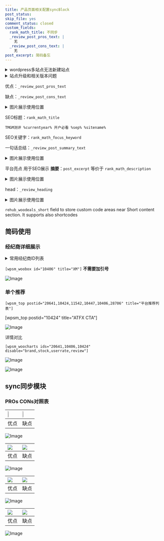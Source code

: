 ```yaml
---
title: 产品页面相关配置syncBlock
post_status: 
skip_file: yes
comment_status: closed
custom_fields:
  rank_math_title: 不同步
  _review_post_pros_text: |
    无
  _review_post_cons_text: |
    无
post_excerpt: 简码备忘
---
```

<details><summary>wordpress多站点无法新建站点</summary>

<li>和报错需要清理cookies一样的原因</li>
<li>wp-config.php里面<code>define( 'SUBDOMAIN_INSTALL', false );//子域名安装</code></li>
<li>新建子站点是用<code>define( 'SUBDOMAIN_INSTALL', true);//子域名安装</code> 完成以后，改成<code>false</code></li>
</details>

<details><summary>站点升级和相关版本问题</summary>

<p>wordpress：5.9.9
woocommerce：7.5.1
出现问题的地方：主题选项里面>><strong>Product layout >>compact style</strong></p>
<p>如何出现没有用过的字段 导致无法保存。先导出配置 然后进行修改，后面再次恢复即可。</p>
<p>出现部分字段无法显示时，需要返回默认布局后，对产品进行保存就好了。</p>
<p></p>
</details>

优点：`_review_post_pros_text`

缺点：`_review_post_cons_text`

<details><summary>图片展示使用位置</summary>

<img src="https://prod-files-secure.s3.us-west-2.amazonaws.com/39ed1227-6d7d-4570-be36-9ccd4a2c4241/f51d3d83-55d4-4bdf-9604-f37ec77ab556/Untitled.png?X-Amz-Algorithm=AWS4-HMAC-SHA256&X-Amz-Content-Sha256=UNSIGNED-PAYLOAD&X-Amz-Credential=ASIAZI2LB4664TCI2TH6%2F20250228%2Fus-west-2%2Fs3%2Faws4_request&X-Amz-Date=20250228T105524Z&X-Amz-Expires=3600&X-Amz-Security-Token=IQoJb3JpZ2luX2VjEFIaCXVzLXdlc3QtMiJHMEUCIGGpQATcQc0xsUGRpSAPffKpOKtfXOaHqDURSdeDFsbBAiEAu3gC8Z3cooaSwKP9hOWQFFajuMe23Wc6k%2Bmxl0tMR9sqiAQIi%2F%2F%2F%2F%2F%2F%2F%2F%2F%2F%2FARAAGgw2Mzc0MjMxODM4MDUiDPMlwQ0CmLsqbtXE1CrcA1HUq20wCIlfI7pJXpgm%2B6AHtXQD3N99IxkEqZ6yZr2qQi83p9pDu2PIdssfnr9l%2FCSHNx0xayT9BnAKsXugFdxuKXeWNXBE0y7iA0S90GJNMN%2BWE1zjxJFXxiFkmJwnuCtc2EmFXjzPZYwgxYumQ7AYj9M8NsZAEnlBCpZTNLtwshLGhTbTRm1VHvvNh4UMmy%2FK%2F%2BuP5aO2qDnU8pRb9SgqAw7q6ik5SzZuS6VJ35OxueReqmA0mPtB3CKgNDMp1bMqKAL7gKQzxJKwBSAEYND6e2vQDmV65u3JsTbrFO3VrdKerWASYTmObZ91v6t%2FnrnjYZ1lm13jkaq%2BucR%2FG0xdWdalp6IYAMblWjzrahDpBhIsdzdDlQvLxCLEqlagb6S4KJjtULiyHsGOBWwhJ86HM8QVWXvsTiy3AgymEDks3a9MWkm57dTvNxEPkutCQ86MfguOrV76f69BdtsZBt%2F2NFzSAnQryQ98pZ35%2FRYKLbzHBLkppkpsQN76H9KDQeB82hRexOWUun4JmEdeCrOMfVl11BYwuD2YvA7wPCsiDudsEdwlVeBcyRaN5LmzSO9ri6nJ93vNSs3ylGG1%2BOAZcmhprEbgD%2FYnxlnYAVEeI1Gku3y27yobiMLkMPmRhr4GOqUBouAtg5S0OUi3ghrxnxhNVJQQJkY8G6UDYqNKIutblEvdFTEBZooRzA1oCUaHROxhvl%2BsLoVO%2FCN2KwnuSXlXQ9nQOdC8Vg6%2B3m4niw%2B%2F1XV73yEFj006YzRwNidQ7H8iIOUYFx%2Bj%2BTjKshWi%2B0BfL0%2Fq8YLyXv%2BMqV9S40qJ1bfnQB09gRVo0pRAgUwiWfA5KOqKaGk79aTAS5mx8Nbc%2BR2TPo1r&X-Amz-Signature=991dd8a97b3959fe7c9c310b41ce0f25c5370c36ff2d8dab8f88b5f7cd86d700&X-Amz-SignedHeaders=host&x-id=GetObject" alt="Image">
</details>

SEO标题：`rank_math_title`

`TMGM测评 %currentyear% 开户必看 %sep% %sitename%`

SEO关键字：`rank_math_focus_keyword`

一句话总结：`_review_post_summary_text`

<details><summary>图片展示使用位置</summary>

<img src="https://prod-files-secure.s3.us-west-2.amazonaws.com/39ed1227-6d7d-4570-be36-9ccd4a2c4241/4b96a922-296c-4f4e-8630-d1c870cbce01/Untitled.png?X-Amz-Algorithm=AWS4-HMAC-SHA256&X-Amz-Content-Sha256=UNSIGNED-PAYLOAD&X-Amz-Credential=ASIAZI2LB466ZYWQPTMJ%2F20250228%2Fus-west-2%2Fs3%2Faws4_request&X-Amz-Date=20250228T105524Z&X-Amz-Expires=3600&X-Amz-Security-Token=IQoJb3JpZ2luX2VjEFIaCXVzLXdlc3QtMiJHMEUCIE7unix5LjngZ7J7jDXaONcxHCK9rAfbX%2FB%2BEOv5WJdyAiEAtaTUccDpIjk014FaTr2HSYfOaDjmjQfD7jjoDzgCXxgqiAQIi%2F%2F%2F%2F%2F%2F%2F%2F%2F%2F%2FARAAGgw2Mzc0MjMxODM4MDUiDBq8YXi9lsQ6A3accyrcA%2FIz6tLLx6pXkzN1VtTBVPPRpsOfZeRCjpTzE%2FGR8%2FE6QTXhkJ8Opvfst4MPdpLDEJGkqJEcFi7%2FQrXYi7Eu9s%2B90LGDgIhXnw2f26rxgIGWzFytkhhfEXTu0mRhb7JyuksHL3lMC%2BLQKael3D6jEwqq2uexNVAPJ23zhn%2Fv%2BZ1nS3TAOYViab9aUA2PYRQ1Lo%2Bze2n%2BWod5iucdU%2BdZaDZhU2Vgh4cB%2FLhxrk15ET5nRRQiaxU%2FqI2tyC%2FgPeobINKsJxn5Bhz7DYfipe%2F4Yw9I%2F72NJtObXNJGdKuyLudN5ZoWmH8%2FR40ivRL5wuKX6J9grPfsfT6pNTPcErsAbcQaZ6gsATb3g2%2BXVoLpGdhcvIF8LKgvvrrkJJHf2zXFNzL5npKH4ZpsLtNjwoilT4aZ8yYQhwiuT7CBCXKmmE2DG4pHEdNCHetWUkFZj0AXDdbfI6dWl0NH2N9b4SNS%2FdMA9rkvSBJW8UxeUfbhtKu1GrqdY%2BwBgU5ujfmIsFeUASZalCOgtrY0OhQH7vJpaZNCIe1h%2FPKVNdmYHafIL8CGcHHWLpVLNF2mCJFc2V7fkAZX1P8vIlr9ijoNSH6T6FTJ%2B7nKhtaiYphCqFrAvZWttiKLSAZ%2BzSmfj%2BSEMPaRhr4GOqUB525fJmQCVncqBxNxKb7QXR0PVaZ9NP1tSrNqpPKRvPrlEjWxS2Re%2BTgeg32HC2KuOUVZRaT7nDZpP%2B9sF9m19QuTpbxisNI479u5FDxsELQg1IjaykfszmvrhM1Nd7r%2FXhdZeE%2BBrCLLeeXVrWICP8ZjofXa4M%2F4fgST8R3pTTxWkmSIM%2BbC0UnAUecBlWppDVbao2Ud5%2F4W%2BRHtfOo0Jh12g05p&X-Amz-Signature=095b8f0c3395965b7c5f895cfc05b10b88851a87b819197e618028429cad439e&X-Amz-SignedHeaders=host&x-id=GetObject" alt="Image">
</details>

平台亮点 用于SEO展示 **摘要**：`post_excerpt`  等价于 `rank_math_description`

<details><summary>图片展示使用位置</summary>

<img src="https://prod-files-secure.s3.us-west-2.amazonaws.com/39ed1227-6d7d-4570-be36-9ccd4a2c4241/1ee11f63-b60a-4dfe-a7a7-d58ff23b5d88/Untitled.png?X-Amz-Algorithm=AWS4-HMAC-SHA256&X-Amz-Content-Sha256=UNSIGNED-PAYLOAD&X-Amz-Credential=ASIAZI2LB466TPPYHBA7%2F20250228%2Fus-west-2%2Fs3%2Faws4_request&X-Amz-Date=20250228T105525Z&X-Amz-Expires=3600&X-Amz-Security-Token=IQoJb3JpZ2luX2VjEFIaCXVzLXdlc3QtMiJGMEQCIBGsf0vQB8Jr4r4bUhpcMs0CChT9DgK9ciSyhbs1PYXcAiAjZCxNk99sHnkjGvDRrLPbyvfGnizlRVwJ31sx0myPfiqIBAiL%2F%2F%2F%2F%2F%2F%2F%2F%2F%2F8BEAAaDDYzNzQyMzE4MzgwNSIMA7iPMwVzPWEiBR7sKtwDYZWXBLkN1v45v1VInL85LkkLWx4VVNm6YVNiEQDJYz1yUR4U2AO70PP4d54zJhaogcPdBhYhXBXFDshNCR8j8lbvHoy2cbcLBVZejyvKFwMDQRFV1i2KvUaQFb4YKxzm0F3xJ6lLWAOVw09QBmVipngV2mqreSOu%2BJgSViZ6CmY9A3HQM3N2%2FfoSKuEDs2dnkn%2BhxEQjrNI08EWlrYs1nYikQ4BmIU83XyNsIUo%2F3Fcpti5Nz47tkkxm6lqcoo8lZ3uja%2BTDC3ZHaeGfXirk%2FIGN48w16I%2BxBB2Azp4lX9Bqxr%2BYg99GObdnaEdQgcRDedBculfX%2B7nuNgDYfu0yy5pdtX0X4WW1BO8rTb9KI5pWYpxA1M6DzpgEys%2B4OuAVnd56V8dmJDGxhaAAhUYHph7vumH4YymA4%2B1WgU3aPIe5Qlw8fLEiNlDbTzOK0OCcQGvJJM7MY%2BMdEDcJlSjeXNlgbDNgBuzbGuCO2vbCsJoXXQvmy%2FVhW1DEZbrrjfWSiNixPny%2FgMKD8FTyB2R%2B%2B3ZMNCYhzkSvZ7lTVvA6FLkqg0OAAA6R5PEv6XGF1%2BzhhZmHCyps3%2F9I9SV7HnW30B4aPsVcTsfyqdT7APv24aj%2BllQAIDrXG9e3kb4w1pGGvgY6pgEmI8kDmtPjgtv4Onlm9sc9%2BXEPWi3Mt%2FzMbbe0f4WCzEYqsz6zEMdEKVqPOAk7qvMry8XgetIb3dc%2BjnvvtFiI75gibaLyf%2B9ZUhPWx%2B4oGPnSvujOzwnuQDfoZjVMe33MjE48TftWk%2BX1mxbWQ3ZEXe1MpwihDBwxzWlXUBwk%2Fxue9yJYByAZ%2B00szcsSnNp8R0ERws6WBbAelcNpA6Vp9czCXkFf&X-Amz-Signature=641bf49f9ab7aac6345ffa9116792efd6797077e214109cf177db07a9e9c2141&X-Amz-SignedHeaders=host&x-id=GetObject" alt="Image">
<img src="https://prod-files-secure.s3.us-west-2.amazonaws.com/39ed1227-6d7d-4570-be36-9ccd4a2c4241/ad4118b5-78d8-4fbe-801e-3b29b5d99c01/Untitled.png?X-Amz-Algorithm=AWS4-HMAC-SHA256&X-Amz-Content-Sha256=UNSIGNED-PAYLOAD&X-Amz-Credential=ASIAZI2LB466TPPYHBA7%2F20250228%2Fus-west-2%2Fs3%2Faws4_request&X-Amz-Date=20250228T105525Z&X-Amz-Expires=3600&X-Amz-Security-Token=IQoJb3JpZ2luX2VjEFIaCXVzLXdlc3QtMiJGMEQCIBGsf0vQB8Jr4r4bUhpcMs0CChT9DgK9ciSyhbs1PYXcAiAjZCxNk99sHnkjGvDRrLPbyvfGnizlRVwJ31sx0myPfiqIBAiL%2F%2F%2F%2F%2F%2F%2F%2F%2F%2F8BEAAaDDYzNzQyMzE4MzgwNSIMA7iPMwVzPWEiBR7sKtwDYZWXBLkN1v45v1VInL85LkkLWx4VVNm6YVNiEQDJYz1yUR4U2AO70PP4d54zJhaogcPdBhYhXBXFDshNCR8j8lbvHoy2cbcLBVZejyvKFwMDQRFV1i2KvUaQFb4YKxzm0F3xJ6lLWAOVw09QBmVipngV2mqreSOu%2BJgSViZ6CmY9A3HQM3N2%2FfoSKuEDs2dnkn%2BhxEQjrNI08EWlrYs1nYikQ4BmIU83XyNsIUo%2F3Fcpti5Nz47tkkxm6lqcoo8lZ3uja%2BTDC3ZHaeGfXirk%2FIGN48w16I%2BxBB2Azp4lX9Bqxr%2BYg99GObdnaEdQgcRDedBculfX%2B7nuNgDYfu0yy5pdtX0X4WW1BO8rTb9KI5pWYpxA1M6DzpgEys%2B4OuAVnd56V8dmJDGxhaAAhUYHph7vumH4YymA4%2B1WgU3aPIe5Qlw8fLEiNlDbTzOK0OCcQGvJJM7MY%2BMdEDcJlSjeXNlgbDNgBuzbGuCO2vbCsJoXXQvmy%2FVhW1DEZbrrjfWSiNixPny%2FgMKD8FTyB2R%2B%2B3ZMNCYhzkSvZ7lTVvA6FLkqg0OAAA6R5PEv6XGF1%2BzhhZmHCyps3%2F9I9SV7HnW30B4aPsVcTsfyqdT7APv24aj%2BllQAIDrXG9e3kb4w1pGGvgY6pgEmI8kDmtPjgtv4Onlm9sc9%2BXEPWi3Mt%2FzMbbe0f4WCzEYqsz6zEMdEKVqPOAk7qvMry8XgetIb3dc%2BjnvvtFiI75gibaLyf%2B9ZUhPWx%2B4oGPnSvujOzwnuQDfoZjVMe33MjE48TftWk%2BX1mxbWQ3ZEXe1MpwihDBwxzWlXUBwk%2Fxue9yJYByAZ%2B00szcsSnNp8R0ERws6WBbAelcNpA6Vp9czCXkFf&X-Amz-Signature=fe721e8b6a173087bb1bc36581d457138656205dc23cc070f74c1ac29178f279&X-Amz-SignedHeaders=host&x-id=GetObject" alt="Image">
<img src="https://prod-files-secure.s3.us-west-2.amazonaws.com/39ed1227-6d7d-4570-be36-9ccd4a2c4241/a38cf7c9-a79c-4b64-9e94-13589fe0758b/Untitled.png?X-Amz-Algorithm=AWS4-HMAC-SHA256&X-Amz-Content-Sha256=UNSIGNED-PAYLOAD&X-Amz-Credential=ASIAZI2LB466TPPYHBA7%2F20250228%2Fus-west-2%2Fs3%2Faws4_request&X-Amz-Date=20250228T105525Z&X-Amz-Expires=3600&X-Amz-Security-Token=IQoJb3JpZ2luX2VjEFIaCXVzLXdlc3QtMiJGMEQCIBGsf0vQB8Jr4r4bUhpcMs0CChT9DgK9ciSyhbs1PYXcAiAjZCxNk99sHnkjGvDRrLPbyvfGnizlRVwJ31sx0myPfiqIBAiL%2F%2F%2F%2F%2F%2F%2F%2F%2F%2F8BEAAaDDYzNzQyMzE4MzgwNSIMA7iPMwVzPWEiBR7sKtwDYZWXBLkN1v45v1VInL85LkkLWx4VVNm6YVNiEQDJYz1yUR4U2AO70PP4d54zJhaogcPdBhYhXBXFDshNCR8j8lbvHoy2cbcLBVZejyvKFwMDQRFV1i2KvUaQFb4YKxzm0F3xJ6lLWAOVw09QBmVipngV2mqreSOu%2BJgSViZ6CmY9A3HQM3N2%2FfoSKuEDs2dnkn%2BhxEQjrNI08EWlrYs1nYikQ4BmIU83XyNsIUo%2F3Fcpti5Nz47tkkxm6lqcoo8lZ3uja%2BTDC3ZHaeGfXirk%2FIGN48w16I%2BxBB2Azp4lX9Bqxr%2BYg99GObdnaEdQgcRDedBculfX%2B7nuNgDYfu0yy5pdtX0X4WW1BO8rTb9KI5pWYpxA1M6DzpgEys%2B4OuAVnd56V8dmJDGxhaAAhUYHph7vumH4YymA4%2B1WgU3aPIe5Qlw8fLEiNlDbTzOK0OCcQGvJJM7MY%2BMdEDcJlSjeXNlgbDNgBuzbGuCO2vbCsJoXXQvmy%2FVhW1DEZbrrjfWSiNixPny%2FgMKD8FTyB2R%2B%2B3ZMNCYhzkSvZ7lTVvA6FLkqg0OAAA6R5PEv6XGF1%2BzhhZmHCyps3%2F9I9SV7HnW30B4aPsVcTsfyqdT7APv24aj%2BllQAIDrXG9e3kb4w1pGGvgY6pgEmI8kDmtPjgtv4Onlm9sc9%2BXEPWi3Mt%2FzMbbe0f4WCzEYqsz6zEMdEKVqPOAk7qvMry8XgetIb3dc%2BjnvvtFiI75gibaLyf%2B9ZUhPWx%2B4oGPnSvujOzwnuQDfoZjVMe33MjE48TftWk%2BX1mxbWQ3ZEXe1MpwihDBwxzWlXUBwk%2Fxue9yJYByAZ%2B00szcsSnNp8R0ERws6WBbAelcNpA6Vp9czCXkFf&X-Amz-Signature=37cd49f9eafdc375c26398fb40cecb4accd917bf53121cdd728a981b7b352aa9&X-Amz-SignedHeaders=host&x-id=GetObject" alt="Image">
<img src="https://prod-files-secure.s3.us-west-2.amazonaws.com/39ed1227-6d7d-4570-be36-9ccd4a2c4241/7da6fc1e-d2ac-42ae-8c75-cb5749aa18f6/Untitled.png?X-Amz-Algorithm=AWS4-HMAC-SHA256&X-Amz-Content-Sha256=UNSIGNED-PAYLOAD&X-Amz-Credential=ASIAZI2LB466TPPYHBA7%2F20250228%2Fus-west-2%2Fs3%2Faws4_request&X-Amz-Date=20250228T105525Z&X-Amz-Expires=3600&X-Amz-Security-Token=IQoJb3JpZ2luX2VjEFIaCXVzLXdlc3QtMiJGMEQCIBGsf0vQB8Jr4r4bUhpcMs0CChT9DgK9ciSyhbs1PYXcAiAjZCxNk99sHnkjGvDRrLPbyvfGnizlRVwJ31sx0myPfiqIBAiL%2F%2F%2F%2F%2F%2F%2F%2F%2F%2F8BEAAaDDYzNzQyMzE4MzgwNSIMA7iPMwVzPWEiBR7sKtwDYZWXBLkN1v45v1VInL85LkkLWx4VVNm6YVNiEQDJYz1yUR4U2AO70PP4d54zJhaogcPdBhYhXBXFDshNCR8j8lbvHoy2cbcLBVZejyvKFwMDQRFV1i2KvUaQFb4YKxzm0F3xJ6lLWAOVw09QBmVipngV2mqreSOu%2BJgSViZ6CmY9A3HQM3N2%2FfoSKuEDs2dnkn%2BhxEQjrNI08EWlrYs1nYikQ4BmIU83XyNsIUo%2F3Fcpti5Nz47tkkxm6lqcoo8lZ3uja%2BTDC3ZHaeGfXirk%2FIGN48w16I%2BxBB2Azp4lX9Bqxr%2BYg99GObdnaEdQgcRDedBculfX%2B7nuNgDYfu0yy5pdtX0X4WW1BO8rTb9KI5pWYpxA1M6DzpgEys%2B4OuAVnd56V8dmJDGxhaAAhUYHph7vumH4YymA4%2B1WgU3aPIe5Qlw8fLEiNlDbTzOK0OCcQGvJJM7MY%2BMdEDcJlSjeXNlgbDNgBuzbGuCO2vbCsJoXXQvmy%2FVhW1DEZbrrjfWSiNixPny%2FgMKD8FTyB2R%2B%2B3ZMNCYhzkSvZ7lTVvA6FLkqg0OAAA6R5PEv6XGF1%2BzhhZmHCyps3%2F9I9SV7HnW30B4aPsVcTsfyqdT7APv24aj%2BllQAIDrXG9e3kb4w1pGGvgY6pgEmI8kDmtPjgtv4Onlm9sc9%2BXEPWi3Mt%2FzMbbe0f4WCzEYqsz6zEMdEKVqPOAk7qvMry8XgetIb3dc%2BjnvvtFiI75gibaLyf%2B9ZUhPWx%2B4oGPnSvujOzwnuQDfoZjVMe33MjE48TftWk%2BX1mxbWQ3ZEXe1MpwihDBwxzWlXUBwk%2Fxue9yJYByAZ%2B00szcsSnNp8R0ERws6WBbAelcNpA6Vp9czCXkFf&X-Amz-Signature=927bd24df3fa5f52b44e27ca1315e5522cb9203b2286f344c3b7ef026d08d340&X-Amz-SignedHeaders=host&x-id=GetObject" alt="Image">
<img src="https://prod-files-secure.s3.us-west-2.amazonaws.com/39ed1227-6d7d-4570-be36-9ccd4a2c4241/7e97f40a-eaee-47f5-b2f9-475f96808fa7/Untitled.png?X-Amz-Algorithm=AWS4-HMAC-SHA256&X-Amz-Content-Sha256=UNSIGNED-PAYLOAD&X-Amz-Credential=ASIAZI2LB466TPPYHBA7%2F20250228%2Fus-west-2%2Fs3%2Faws4_request&X-Amz-Date=20250228T105525Z&X-Amz-Expires=3600&X-Amz-Security-Token=IQoJb3JpZ2luX2VjEFIaCXVzLXdlc3QtMiJGMEQCIBGsf0vQB8Jr4r4bUhpcMs0CChT9DgK9ciSyhbs1PYXcAiAjZCxNk99sHnkjGvDRrLPbyvfGnizlRVwJ31sx0myPfiqIBAiL%2F%2F%2F%2F%2F%2F%2F%2F%2F%2F8BEAAaDDYzNzQyMzE4MzgwNSIMA7iPMwVzPWEiBR7sKtwDYZWXBLkN1v45v1VInL85LkkLWx4VVNm6YVNiEQDJYz1yUR4U2AO70PP4d54zJhaogcPdBhYhXBXFDshNCR8j8lbvHoy2cbcLBVZejyvKFwMDQRFV1i2KvUaQFb4YKxzm0F3xJ6lLWAOVw09QBmVipngV2mqreSOu%2BJgSViZ6CmY9A3HQM3N2%2FfoSKuEDs2dnkn%2BhxEQjrNI08EWlrYs1nYikQ4BmIU83XyNsIUo%2F3Fcpti5Nz47tkkxm6lqcoo8lZ3uja%2BTDC3ZHaeGfXirk%2FIGN48w16I%2BxBB2Azp4lX9Bqxr%2BYg99GObdnaEdQgcRDedBculfX%2B7nuNgDYfu0yy5pdtX0X4WW1BO8rTb9KI5pWYpxA1M6DzpgEys%2B4OuAVnd56V8dmJDGxhaAAhUYHph7vumH4YymA4%2B1WgU3aPIe5Qlw8fLEiNlDbTzOK0OCcQGvJJM7MY%2BMdEDcJlSjeXNlgbDNgBuzbGuCO2vbCsJoXXQvmy%2FVhW1DEZbrrjfWSiNixPny%2FgMKD8FTyB2R%2B%2B3ZMNCYhzkSvZ7lTVvA6FLkqg0OAAA6R5PEv6XGF1%2BzhhZmHCyps3%2F9I9SV7HnW30B4aPsVcTsfyqdT7APv24aj%2BllQAIDrXG9e3kb4w1pGGvgY6pgEmI8kDmtPjgtv4Onlm9sc9%2BXEPWi3Mt%2FzMbbe0f4WCzEYqsz6zEMdEKVqPOAk7qvMry8XgetIb3dc%2BjnvvtFiI75gibaLyf%2B9ZUhPWx%2B4oGPnSvujOzwnuQDfoZjVMe33MjE48TftWk%2BX1mxbWQ3ZEXe1MpwihDBwxzWlXUBwk%2Fxue9yJYByAZ%2B00szcsSnNp8R0ERws6WBbAelcNpA6Vp9czCXkFf&X-Amz-Signature=0b6a6d4e0332c9b67fea1f6a6bbf17e8a48ab551d803e2a6aa8e2edb2f14914b&X-Amz-SignedHeaders=host&x-id=GetObject" alt="Image">
</details>

head：`_review_heading`

<details><summary>图片展示使用位置</summary>

<img src="https://prod-files-secure.s3.us-west-2.amazonaws.com/39ed1227-6d7d-4570-be36-9ccd4a2c4241/3a4650ad-9887-415c-889a-edd51fa54f27/Untitled.png?X-Amz-Algorithm=AWS4-HMAC-SHA256&X-Amz-Content-Sha256=UNSIGNED-PAYLOAD&X-Amz-Credential=ASIAZI2LB466WRQJXCDU%2F20250228%2Fus-west-2%2Fs3%2Faws4_request&X-Amz-Date=20250228T105525Z&X-Amz-Expires=3600&X-Amz-Security-Token=IQoJb3JpZ2luX2VjEFIaCXVzLXdlc3QtMiJIMEYCIQDzlawjvhM7r4HiA0AZnawqg6RSE6FdNXSTxs75CN0MOQIhALfdGDhJ2N%2FUPeUTlzq6IO1Th9YddeyCKTPFgWSjMtXIKogECIv%2F%2F%2F%2F%2F%2F%2F%2F%2F%2FwEQABoMNjM3NDIzMTgzODA1Igwd6pZcrsEwacYUTpMq3ANswMC1lfGxKTolsIilu6Q4V0HIt8TrpFTJI4lqHXLilb5ovl6XtUTK0IJl52Wf4aGNiY9j99aisBMCEyrrL%2Bq2bce5X%2BxIjjxzza7MXVqSOeKBBsrMe55ABLLvtU2T%2F99lykboessBro2lwWiOZayi%2BaHXwFoc%2FpDVTht5nvmns7IQ7%2F6dhy0VFQPmD8RKW%2Fgb4bYJk%2F5arZahgDE5nXTD8aFz1OHxY3%2FTsQ17hmXOPabGYvlHVxDJG3Lg9eQ4OLebxkC6N6jfI004PT0WHWiFogLybD1bZMd0r%2Fpzz5U0PQm0w1daxrmBCEHmTraaFNoIIGuzuqQw7ZgIAzhS2aZt%2Byc%2Bwe%2FsVBlGpB4QuNrqcL5IWHCVFKNiexJ1QiuMdC5k43C0uGfNkBTiif2sgwObNYtOta0gsa0mNaVscy1EPN96troow8Ur2X3MdXKQwV6tOppZkgF53pCyFqwpNUZ9RNcvfX07AsPludatHmx3EwtvuQARSvDrEmbaFtzRlgCtoWRIv5gWk5eKF9vOjxLrKTTaeTv6Xhhjdg3c6S3OLxA%2B8MJLQRJo2gQanZBjWXCCjGqpsscVWnhGLk82bTfnjyJaOtL4Ksz1%2F8bYcZZ2MD2f3PGfzcVdr8ahcjD9kYa%2BBjqkAV%2Fr4oznKOpNbKeZglkAGGv0ckqAAUIkGfLZdMNpHU%2FkPxfS8EqP1IeuPOklcthNucM9iOxCnYz6bJcIOcwVxCtQHytBm2LYYoTQeijCQ1HgAQmKDUcK%2F9JcpFBE6Vlxvkuf6wISk2VGbLGCk9FoKH9%2FwgeBYUPLfbdGqYIROvfFbporqDczGfhLBceZRhUGQCXj2yp917MBzpVhsumxbAdYW3I%2F&X-Amz-Signature=bf48bdc3d3726f9679e11744ed5d5d12ba638250003e49846d3d9b7d38623631&X-Amz-SignedHeaders=host&x-id=GetObject" alt="Image">
</details>

`rehub_woodeals_short`	field to store custom code areas near Short content section. It supports also shortcodes



## 简码使用

### 经纪商详细展示

<details><summary>常用经纪商ID列表</summary>

<pre><code class="php">嘉盛 ===> 20641  [wpsm_woobox id="20641" title="嘉盛"]
易信easymarkets ===> 11542  [wpsm_woobox id="11542" title="易信easymarkets"]
ATFX外汇 ===> 10424  [wpsm_woobox id="10424" title="ATFX"]
XM ===> 10406  [wpsm_woobox id="10406" title="XM"]
TMGM ===> 29622  [wpsm_woobox id="29622" title="TMGM"]
HYCM ===> 10447  [wpsm_woobox id="10447" title="HYCM"]
fpmarkets澳福外汇 ===> 20639  [wpsm_woobox id="20639" title="fpmarkets澳福外汇"]</code></pre>
</details>

`[wpsm_woobox id="10406" title="XM"]` **不需要加引号**

![Image](https://prod-files-secure.s3.us-west-2.amazonaws.com/39ed1227-6d7d-4570-be36-9ccd4a2c4241/4f898f9d-0fa7-4e43-acd3-ac6bc7be575a/Untitled.png?X-Amz-Algorithm=AWS4-HMAC-SHA256&X-Amz-Content-Sha256=UNSIGNED-PAYLOAD&X-Amz-Credential=ASIAZI2LB4666N3XNVUK%2F20250228%2Fus-west-2%2Fs3%2Faws4_request&X-Amz-Date=20250228T105522Z&X-Amz-Expires=3600&X-Amz-Security-Token=IQoJb3JpZ2luX2VjEFIaCXVzLXdlc3QtMiJHMEUCIQCcc47rSfdcfoowC1WdlplMDD%2FWQNo9hG5GGL94dqql7gIgOajcbTkFWSbMFXKEJVPjGftWZrshFZJUAmrBvOiLSl4qiAQIi%2F%2F%2F%2F%2F%2F%2F%2F%2F%2F%2FARAAGgw2Mzc0MjMxODM4MDUiDNuHKvNuta6QshV9%2BircAzhjP4JH6v%2B%2BGowTG3DpycyZeQd6UjHQzyWHyu%2FgJpQ9K0WqkTecaUP4mPj9aYic0ORHEvYJNbREiNKCCQ3vigdtD7Y40Lb0840BJrSyCJZfXWdKG%2FRfhSV4FGp59YalarE7paRtz9NoEyPcBs48AjfuJcOBmBGGtQZ1MI3ntWGellKrvViP59wTp5IuT7pmdIl3Xrhnq9qAerj%2FpiHpcai4XwBXDkCCj8VeZCKYAO7JG6btZ5D5V5S3X1l%2FHbQ7U%2B54yXK137PhdJ%2BUDq54yTdGj9N5OGcoZ4SVMlnOrFkn%2B3CfYj9oa3AukNJ2fb5Mc8RUHqSyzVaaNDArIb%2BcBJH7gIRcBeFkkMCx%2B7GiZdFjGJJ18RhYWuxaGwRnH9JPOr6AXV%2BmTmYXa6Ls2FRJctWGtrrysdPhXEGyaOtaAaESoOb8peEHAexnPo1vSve7CQwIU%2FUlRF3rdW1OYwNnf0IdpkuooA3yLqIKAJq%2FXS8kSJ3J9PmGV2wuLD%2FFNH41%2BDCB9JdD%2F8Z0t3ME9pcXq5puEw0W1S3eLtwtyiCkTTcro7L1D%2F4V5pJZ%2FqE4HwidfHroUlvNkSapBRR0qtpEGUGkTj4IhnsHJQDbQgpD%2F%2FxWDXQCOLziQmIjMFlkMIeShr4GOqUB4SNbDaO1zqKO9BCLtErVFzw2d3NeY6fVVsFci79K5wQihQ0%2BoKoWNYvGt4xDJLJBB98orIHH0UPNMW%2F3A1x%2BMl1XgUKbK2xcKErI9xU9yTlVmZz2H0Diu1sDfDrP%2FWSuJYB%2FeQMuAwz6RlE%2BNLVurVOUMTSKcOeSKtn01d8zWvdfufr%2Bqr5463Ty0LvBmqnwgnkQV8rXs4jW8FTMmABS1O%2BtOAKM&X-Amz-Signature=dc35d1f5859ec2f449e3999c0600eb83ba4989016f5e5ad062d96649c2b9f31b&X-Amz-SignedHeaders=host&x-id=GetObject)

### 单个推荐
`[wpsm_top postid="20641,10424,11542,10447,10406,28706" title="平台推荐列表"]`

[wpsm_top postid="10424" title="ATFX CTA"]

![Image](https://prod-files-secure.s3.us-west-2.amazonaws.com/39ed1227-6d7d-4570-be36-9ccd4a2c4241/5ac620dc-51a8-48b6-b55d-91f47299193c/Untitled.png?X-Amz-Algorithm=AWS4-HMAC-SHA256&X-Amz-Content-Sha256=UNSIGNED-PAYLOAD&X-Amz-Credential=ASIAZI2LB4666N3XNVUK%2F20250228%2Fus-west-2%2Fs3%2Faws4_request&X-Amz-Date=20250228T105522Z&X-Amz-Expires=3600&X-Amz-Security-Token=IQoJb3JpZ2luX2VjEFIaCXVzLXdlc3QtMiJHMEUCIQCcc47rSfdcfoowC1WdlplMDD%2FWQNo9hG5GGL94dqql7gIgOajcbTkFWSbMFXKEJVPjGftWZrshFZJUAmrBvOiLSl4qiAQIi%2F%2F%2F%2F%2F%2F%2F%2F%2F%2F%2FARAAGgw2Mzc0MjMxODM4MDUiDNuHKvNuta6QshV9%2BircAzhjP4JH6v%2B%2BGowTG3DpycyZeQd6UjHQzyWHyu%2FgJpQ9K0WqkTecaUP4mPj9aYic0ORHEvYJNbREiNKCCQ3vigdtD7Y40Lb0840BJrSyCJZfXWdKG%2FRfhSV4FGp59YalarE7paRtz9NoEyPcBs48AjfuJcOBmBGGtQZ1MI3ntWGellKrvViP59wTp5IuT7pmdIl3Xrhnq9qAerj%2FpiHpcai4XwBXDkCCj8VeZCKYAO7JG6btZ5D5V5S3X1l%2FHbQ7U%2B54yXK137PhdJ%2BUDq54yTdGj9N5OGcoZ4SVMlnOrFkn%2B3CfYj9oa3AukNJ2fb5Mc8RUHqSyzVaaNDArIb%2BcBJH7gIRcBeFkkMCx%2B7GiZdFjGJJ18RhYWuxaGwRnH9JPOr6AXV%2BmTmYXa6Ls2FRJctWGtrrysdPhXEGyaOtaAaESoOb8peEHAexnPo1vSve7CQwIU%2FUlRF3rdW1OYwNnf0IdpkuooA3yLqIKAJq%2FXS8kSJ3J9PmGV2wuLD%2FFNH41%2BDCB9JdD%2F8Z0t3ME9pcXq5puEw0W1S3eLtwtyiCkTTcro7L1D%2F4V5pJZ%2FqE4HwidfHroUlvNkSapBRR0qtpEGUGkTj4IhnsHJQDbQgpD%2F%2FxWDXQCOLziQmIjMFlkMIeShr4GOqUB4SNbDaO1zqKO9BCLtErVFzw2d3NeY6fVVsFci79K5wQihQ0%2BoKoWNYvGt4xDJLJBB98orIHH0UPNMW%2F3A1x%2BMl1XgUKbK2xcKErI9xU9yTlVmZz2H0Diu1sDfDrP%2FWSuJYB%2FeQMuAwz6RlE%2BNLVurVOUMTSKcOeSKtn01d8zWvdfufr%2Bqr5463Ty0LvBmqnwgnkQV8rXs4jW8FTMmABS1O%2BtOAKM&X-Amz-Signature=509d19a105dc6ea46d6eb62da817315cc09e36aa3c68329f4bd11682ee36b275&X-Amz-SignedHeaders=host&x-id=GetObject)

详情对比

`[wpsm_woocharts ids="20641,10406,10424" disable="brand,stock,userrate,review"]`

![Image](https://prod-files-secure.s3.us-west-2.amazonaws.com/39ed1227-6d7d-4570-be36-9ccd4a2c4241/bf3ba45f-b9f3-4295-8aef-b4a495fd25f4/Untitled.png?X-Amz-Algorithm=AWS4-HMAC-SHA256&X-Amz-Content-Sha256=UNSIGNED-PAYLOAD&X-Amz-Credential=ASIAZI2LB4666N3XNVUK%2F20250228%2Fus-west-2%2Fs3%2Faws4_request&X-Amz-Date=20250228T105522Z&X-Amz-Expires=3600&X-Amz-Security-Token=IQoJb3JpZ2luX2VjEFIaCXVzLXdlc3QtMiJHMEUCIQCcc47rSfdcfoowC1WdlplMDD%2FWQNo9hG5GGL94dqql7gIgOajcbTkFWSbMFXKEJVPjGftWZrshFZJUAmrBvOiLSl4qiAQIi%2F%2F%2F%2F%2F%2F%2F%2F%2F%2F%2FARAAGgw2Mzc0MjMxODM4MDUiDNuHKvNuta6QshV9%2BircAzhjP4JH6v%2B%2BGowTG3DpycyZeQd6UjHQzyWHyu%2FgJpQ9K0WqkTecaUP4mPj9aYic0ORHEvYJNbREiNKCCQ3vigdtD7Y40Lb0840BJrSyCJZfXWdKG%2FRfhSV4FGp59YalarE7paRtz9NoEyPcBs48AjfuJcOBmBGGtQZ1MI3ntWGellKrvViP59wTp5IuT7pmdIl3Xrhnq9qAerj%2FpiHpcai4XwBXDkCCj8VeZCKYAO7JG6btZ5D5V5S3X1l%2FHbQ7U%2B54yXK137PhdJ%2BUDq54yTdGj9N5OGcoZ4SVMlnOrFkn%2B3CfYj9oa3AukNJ2fb5Mc8RUHqSyzVaaNDArIb%2BcBJH7gIRcBeFkkMCx%2B7GiZdFjGJJ18RhYWuxaGwRnH9JPOr6AXV%2BmTmYXa6Ls2FRJctWGtrrysdPhXEGyaOtaAaESoOb8peEHAexnPo1vSve7CQwIU%2FUlRF3rdW1OYwNnf0IdpkuooA3yLqIKAJq%2FXS8kSJ3J9PmGV2wuLD%2FFNH41%2BDCB9JdD%2F8Z0t3ME9pcXq5puEw0W1S3eLtwtyiCkTTcro7L1D%2F4V5pJZ%2FqE4HwidfHroUlvNkSapBRR0qtpEGUGkTj4IhnsHJQDbQgpD%2F%2FxWDXQCOLziQmIjMFlkMIeShr4GOqUB4SNbDaO1zqKO9BCLtErVFzw2d3NeY6fVVsFci79K5wQihQ0%2BoKoWNYvGt4xDJLJBB98orIHH0UPNMW%2F3A1x%2BMl1XgUKbK2xcKErI9xU9yTlVmZz2H0Diu1sDfDrP%2FWSuJYB%2FeQMuAwz6RlE%2BNLVurVOUMTSKcOeSKtn01d8zWvdfufr%2Bqr5463Ty0LvBmqnwgnkQV8rXs4jW8FTMmABS1O%2BtOAKM&X-Amz-Signature=68c84fb6c3e86820dc15a7fb9e7f64980ae9eda59c4230f2ae69f278c6803171&X-Amz-SignedHeaders=host&x-id=GetObject)

![Image](https://prod-files-secure.s3.us-west-2.amazonaws.com/39ed1227-6d7d-4570-be36-9ccd4a2c4241/30bc56ef-f383-4b48-9768-2ebc9e436ec0/Untitled.png?X-Amz-Algorithm=AWS4-HMAC-SHA256&X-Amz-Content-Sha256=UNSIGNED-PAYLOAD&X-Amz-Credential=ASIAZI2LB4666N3XNVUK%2F20250228%2Fus-west-2%2Fs3%2Faws4_request&X-Amz-Date=20250228T105522Z&X-Amz-Expires=3600&X-Amz-Security-Token=IQoJb3JpZ2luX2VjEFIaCXVzLXdlc3QtMiJHMEUCIQCcc47rSfdcfoowC1WdlplMDD%2FWQNo9hG5GGL94dqql7gIgOajcbTkFWSbMFXKEJVPjGftWZrshFZJUAmrBvOiLSl4qiAQIi%2F%2F%2F%2F%2F%2F%2F%2F%2F%2F%2FARAAGgw2Mzc0MjMxODM4MDUiDNuHKvNuta6QshV9%2BircAzhjP4JH6v%2B%2BGowTG3DpycyZeQd6UjHQzyWHyu%2FgJpQ9K0WqkTecaUP4mPj9aYic0ORHEvYJNbREiNKCCQ3vigdtD7Y40Lb0840BJrSyCJZfXWdKG%2FRfhSV4FGp59YalarE7paRtz9NoEyPcBs48AjfuJcOBmBGGtQZ1MI3ntWGellKrvViP59wTp5IuT7pmdIl3Xrhnq9qAerj%2FpiHpcai4XwBXDkCCj8VeZCKYAO7JG6btZ5D5V5S3X1l%2FHbQ7U%2B54yXK137PhdJ%2BUDq54yTdGj9N5OGcoZ4SVMlnOrFkn%2B3CfYj9oa3AukNJ2fb5Mc8RUHqSyzVaaNDArIb%2BcBJH7gIRcBeFkkMCx%2B7GiZdFjGJJ18RhYWuxaGwRnH9JPOr6AXV%2BmTmYXa6Ls2FRJctWGtrrysdPhXEGyaOtaAaESoOb8peEHAexnPo1vSve7CQwIU%2FUlRF3rdW1OYwNnf0IdpkuooA3yLqIKAJq%2FXS8kSJ3J9PmGV2wuLD%2FFNH41%2BDCB9JdD%2F8Z0t3ME9pcXq5puEw0W1S3eLtwtyiCkTTcro7L1D%2F4V5pJZ%2FqE4HwidfHroUlvNkSapBRR0qtpEGUGkTj4IhnsHJQDbQgpD%2F%2FxWDXQCOLziQmIjMFlkMIeShr4GOqUB4SNbDaO1zqKO9BCLtErVFzw2d3NeY6fVVsFci79K5wQihQ0%2BoKoWNYvGt4xDJLJBB98orIHH0UPNMW%2F3A1x%2BMl1XgUKbK2xcKErI9xU9yTlVmZz2H0Diu1sDfDrP%2FWSuJYB%2FeQMuAwz6RlE%2BNLVurVOUMTSKcOeSKtn01d8zWvdfufr%2Bqr5463Ty0LvBmqnwgnkQV8rXs4jW8FTMmABS1O%2BtOAKM&X-Amz-Signature=a285f2688d182b60401f7b4bd31596cbc7db9959b1aafb3a31bc92b5f697cf6a&X-Amz-SignedHeaders=host&x-id=GetObject)

## sync同步模块

### PROs CONs对照表

| <img src="https://cdn.ifttt.fun/gh/jarlin8/OSS@main/icons/customize/pros.svg" height="auto" width="37.3%"> | <img src="https://cdn.ifttt.fun/gh/jarlin8/OSS@main/icons/customize/cons.svg" height="auto" width="28.8%"> |
| :--- | :--- |
| 优点 | 缺点 |

![Image](https://prod-files-secure.s3.us-west-2.amazonaws.com/39ed1227-6d7d-4570-be36-9ccd4a2c4241/8742b755-dfb5-4004-9a5f-d6e561664bd8/Untitled.png?X-Amz-Algorithm=AWS4-HMAC-SHA256&X-Amz-Content-Sha256=UNSIGNED-PAYLOAD&X-Amz-Credential=ASIAZI2LB4666N3XNVUK%2F20250228%2Fus-west-2%2Fs3%2Faws4_request&X-Amz-Date=20250228T105522Z&X-Amz-Expires=3600&X-Amz-Security-Token=IQoJb3JpZ2luX2VjEFIaCXVzLXdlc3QtMiJHMEUCIQCcc47rSfdcfoowC1WdlplMDD%2FWQNo9hG5GGL94dqql7gIgOajcbTkFWSbMFXKEJVPjGftWZrshFZJUAmrBvOiLSl4qiAQIi%2F%2F%2F%2F%2F%2F%2F%2F%2F%2F%2FARAAGgw2Mzc0MjMxODM4MDUiDNuHKvNuta6QshV9%2BircAzhjP4JH6v%2B%2BGowTG3DpycyZeQd6UjHQzyWHyu%2FgJpQ9K0WqkTecaUP4mPj9aYic0ORHEvYJNbREiNKCCQ3vigdtD7Y40Lb0840BJrSyCJZfXWdKG%2FRfhSV4FGp59YalarE7paRtz9NoEyPcBs48AjfuJcOBmBGGtQZ1MI3ntWGellKrvViP59wTp5IuT7pmdIl3Xrhnq9qAerj%2FpiHpcai4XwBXDkCCj8VeZCKYAO7JG6btZ5D5V5S3X1l%2FHbQ7U%2B54yXK137PhdJ%2BUDq54yTdGj9N5OGcoZ4SVMlnOrFkn%2B3CfYj9oa3AukNJ2fb5Mc8RUHqSyzVaaNDArIb%2BcBJH7gIRcBeFkkMCx%2B7GiZdFjGJJ18RhYWuxaGwRnH9JPOr6AXV%2BmTmYXa6Ls2FRJctWGtrrysdPhXEGyaOtaAaESoOb8peEHAexnPo1vSve7CQwIU%2FUlRF3rdW1OYwNnf0IdpkuooA3yLqIKAJq%2FXS8kSJ3J9PmGV2wuLD%2FFNH41%2BDCB9JdD%2F8Z0t3ME9pcXq5puEw0W1S3eLtwtyiCkTTcro7L1D%2F4V5pJZ%2FqE4HwidfHroUlvNkSapBRR0qtpEGUGkTj4IhnsHJQDbQgpD%2F%2FxWDXQCOLziQmIjMFlkMIeShr4GOqUB4SNbDaO1zqKO9BCLtErVFzw2d3NeY6fVVsFci79K5wQihQ0%2BoKoWNYvGt4xDJLJBB98orIHH0UPNMW%2F3A1x%2BMl1XgUKbK2xcKErI9xU9yTlVmZz2H0Diu1sDfDrP%2FWSuJYB%2FeQMuAwz6RlE%2BNLVurVOUMTSKcOeSKtn01d8zWvdfufr%2Bqr5463Ty0LvBmqnwgnkQV8rXs4jW8FTMmABS1O%2BtOAKM&X-Amz-Signature=a3adad6df2ba88f7092533f180388ef020e1c55f6a57341a496bc65563bcb96f&X-Amz-SignedHeaders=host&x-id=GetObject)

| <img src="https://cdn.ifttt.fun/gh/jarlin8/OSS@main/icons/customize/pros1.svg" height="auto"> | <img src="https://cdn.ifttt.fun/gh/jarlin8/OSS@main/icons/customize/cons1.svg" height="auto"> |
| :--- | :--- |
| 优点 | 缺点 |

![Image](https://prod-files-secure.s3.us-west-2.amazonaws.com/39ed1227-6d7d-4570-be36-9ccd4a2c4241/806358f8-c9c4-4e17-bb35-c6c76a5397a5/Untitled.png?X-Amz-Algorithm=AWS4-HMAC-SHA256&X-Amz-Content-Sha256=UNSIGNED-PAYLOAD&X-Amz-Credential=ASIAZI2LB4666N3XNVUK%2F20250228%2Fus-west-2%2Fs3%2Faws4_request&X-Amz-Date=20250228T105522Z&X-Amz-Expires=3600&X-Amz-Security-Token=IQoJb3JpZ2luX2VjEFIaCXVzLXdlc3QtMiJHMEUCIQCcc47rSfdcfoowC1WdlplMDD%2FWQNo9hG5GGL94dqql7gIgOajcbTkFWSbMFXKEJVPjGftWZrshFZJUAmrBvOiLSl4qiAQIi%2F%2F%2F%2F%2F%2F%2F%2F%2F%2F%2FARAAGgw2Mzc0MjMxODM4MDUiDNuHKvNuta6QshV9%2BircAzhjP4JH6v%2B%2BGowTG3DpycyZeQd6UjHQzyWHyu%2FgJpQ9K0WqkTecaUP4mPj9aYic0ORHEvYJNbREiNKCCQ3vigdtD7Y40Lb0840BJrSyCJZfXWdKG%2FRfhSV4FGp59YalarE7paRtz9NoEyPcBs48AjfuJcOBmBGGtQZ1MI3ntWGellKrvViP59wTp5IuT7pmdIl3Xrhnq9qAerj%2FpiHpcai4XwBXDkCCj8VeZCKYAO7JG6btZ5D5V5S3X1l%2FHbQ7U%2B54yXK137PhdJ%2BUDq54yTdGj9N5OGcoZ4SVMlnOrFkn%2B3CfYj9oa3AukNJ2fb5Mc8RUHqSyzVaaNDArIb%2BcBJH7gIRcBeFkkMCx%2B7GiZdFjGJJ18RhYWuxaGwRnH9JPOr6AXV%2BmTmYXa6Ls2FRJctWGtrrysdPhXEGyaOtaAaESoOb8peEHAexnPo1vSve7CQwIU%2FUlRF3rdW1OYwNnf0IdpkuooA3yLqIKAJq%2FXS8kSJ3J9PmGV2wuLD%2FFNH41%2BDCB9JdD%2F8Z0t3ME9pcXq5puEw0W1S3eLtwtyiCkTTcro7L1D%2F4V5pJZ%2FqE4HwidfHroUlvNkSapBRR0qtpEGUGkTj4IhnsHJQDbQgpD%2F%2FxWDXQCOLziQmIjMFlkMIeShr4GOqUB4SNbDaO1zqKO9BCLtErVFzw2d3NeY6fVVsFci79K5wQihQ0%2BoKoWNYvGt4xDJLJBB98orIHH0UPNMW%2F3A1x%2BMl1XgUKbK2xcKErI9xU9yTlVmZz2H0Diu1sDfDrP%2FWSuJYB%2FeQMuAwz6RlE%2BNLVurVOUMTSKcOeSKtn01d8zWvdfufr%2Bqr5463Ty0LvBmqnwgnkQV8rXs4jW8FTMmABS1O%2BtOAKM&X-Amz-Signature=08d1fc9741265af3f025b5cedda75d2fd09af2e686e860a5f87b07b5f332ab36&X-Amz-SignedHeaders=host&x-id=GetObject)

| <img src="https://cdn.ifttt.fun/gh/jarlin8/OSS@main/icons/customize/pros2.svg" height="auto"> | <img src="https://cdn.ifttt.fun/gh/jarlin8/OSS@main/icons/customize/cons2.svg" height="auto"> |
| :--- | :--- |
| 优点 | 缺点 |

![Image](https://prod-files-secure.s3.us-west-2.amazonaws.com/39ed1227-6d7d-4570-be36-9ccd4a2c4241/a9245ec9-70dd-4005-b534-0d54315fc5f3/Untitled.png?X-Amz-Algorithm=AWS4-HMAC-SHA256&X-Amz-Content-Sha256=UNSIGNED-PAYLOAD&X-Amz-Credential=ASIAZI2LB4666N3XNVUK%2F20250228%2Fus-west-2%2Fs3%2Faws4_request&X-Amz-Date=20250228T105522Z&X-Amz-Expires=3600&X-Amz-Security-Token=IQoJb3JpZ2luX2VjEFIaCXVzLXdlc3QtMiJHMEUCIQCcc47rSfdcfoowC1WdlplMDD%2FWQNo9hG5GGL94dqql7gIgOajcbTkFWSbMFXKEJVPjGftWZrshFZJUAmrBvOiLSl4qiAQIi%2F%2F%2F%2F%2F%2F%2F%2F%2F%2F%2FARAAGgw2Mzc0MjMxODM4MDUiDNuHKvNuta6QshV9%2BircAzhjP4JH6v%2B%2BGowTG3DpycyZeQd6UjHQzyWHyu%2FgJpQ9K0WqkTecaUP4mPj9aYic0ORHEvYJNbREiNKCCQ3vigdtD7Y40Lb0840BJrSyCJZfXWdKG%2FRfhSV4FGp59YalarE7paRtz9NoEyPcBs48AjfuJcOBmBGGtQZ1MI3ntWGellKrvViP59wTp5IuT7pmdIl3Xrhnq9qAerj%2FpiHpcai4XwBXDkCCj8VeZCKYAO7JG6btZ5D5V5S3X1l%2FHbQ7U%2B54yXK137PhdJ%2BUDq54yTdGj9N5OGcoZ4SVMlnOrFkn%2B3CfYj9oa3AukNJ2fb5Mc8RUHqSyzVaaNDArIb%2BcBJH7gIRcBeFkkMCx%2B7GiZdFjGJJ18RhYWuxaGwRnH9JPOr6AXV%2BmTmYXa6Ls2FRJctWGtrrysdPhXEGyaOtaAaESoOb8peEHAexnPo1vSve7CQwIU%2FUlRF3rdW1OYwNnf0IdpkuooA3yLqIKAJq%2FXS8kSJ3J9PmGV2wuLD%2FFNH41%2BDCB9JdD%2F8Z0t3ME9pcXq5puEw0W1S3eLtwtyiCkTTcro7L1D%2F4V5pJZ%2FqE4HwidfHroUlvNkSapBRR0qtpEGUGkTj4IhnsHJQDbQgpD%2F%2FxWDXQCOLziQmIjMFlkMIeShr4GOqUB4SNbDaO1zqKO9BCLtErVFzw2d3NeY6fVVsFci79K5wQihQ0%2BoKoWNYvGt4xDJLJBB98orIHH0UPNMW%2F3A1x%2BMl1XgUKbK2xcKErI9xU9yTlVmZz2H0Diu1sDfDrP%2FWSuJYB%2FeQMuAwz6RlE%2BNLVurVOUMTSKcOeSKtn01d8zWvdfufr%2Bqr5463Ty0LvBmqnwgnkQV8rXs4jW8FTMmABS1O%2BtOAKM&X-Amz-Signature=a96a96d0747597f243d112a453906ed7cac83e18b2706e7c92d01c8d60b968ec&X-Amz-SignedHeaders=host&x-id=GetObject)

| <img src="https://cdn.ifttt.fun/gh/jarlin8/OSS@main/icons/customize/pros3.svg" height="auto"> | <img src="https://cdn.ifttt.fun/gh/jarlin8/OSS@main/icons/customize/cons3.svg" height="auto"> |
| :--- | :--- |
| 优点 | 缺点 |

![Image](https://prod-files-secure.s3.us-west-2.amazonaws.com/39ed1227-6d7d-4570-be36-9ccd4a2c4241/e1e580a2-2e5c-4780-9ff4-19c318fc2284/Untitled.png?X-Amz-Algorithm=AWS4-HMAC-SHA256&X-Amz-Content-Sha256=UNSIGNED-PAYLOAD&X-Amz-Credential=ASIAZI2LB4666N3XNVUK%2F20250228%2Fus-west-2%2Fs3%2Faws4_request&X-Amz-Date=20250228T105522Z&X-Amz-Expires=3600&X-Amz-Security-Token=IQoJb3JpZ2luX2VjEFIaCXVzLXdlc3QtMiJHMEUCIQCcc47rSfdcfoowC1WdlplMDD%2FWQNo9hG5GGL94dqql7gIgOajcbTkFWSbMFXKEJVPjGftWZrshFZJUAmrBvOiLSl4qiAQIi%2F%2F%2F%2F%2F%2F%2F%2F%2F%2F%2FARAAGgw2Mzc0MjMxODM4MDUiDNuHKvNuta6QshV9%2BircAzhjP4JH6v%2B%2BGowTG3DpycyZeQd6UjHQzyWHyu%2FgJpQ9K0WqkTecaUP4mPj9aYic0ORHEvYJNbREiNKCCQ3vigdtD7Y40Lb0840BJrSyCJZfXWdKG%2FRfhSV4FGp59YalarE7paRtz9NoEyPcBs48AjfuJcOBmBGGtQZ1MI3ntWGellKrvViP59wTp5IuT7pmdIl3Xrhnq9qAerj%2FpiHpcai4XwBXDkCCj8VeZCKYAO7JG6btZ5D5V5S3X1l%2FHbQ7U%2B54yXK137PhdJ%2BUDq54yTdGj9N5OGcoZ4SVMlnOrFkn%2B3CfYj9oa3AukNJ2fb5Mc8RUHqSyzVaaNDArIb%2BcBJH7gIRcBeFkkMCx%2B7GiZdFjGJJ18RhYWuxaGwRnH9JPOr6AXV%2BmTmYXa6Ls2FRJctWGtrrysdPhXEGyaOtaAaESoOb8peEHAexnPo1vSve7CQwIU%2FUlRF3rdW1OYwNnf0IdpkuooA3yLqIKAJq%2FXS8kSJ3J9PmGV2wuLD%2FFNH41%2BDCB9JdD%2F8Z0t3ME9pcXq5puEw0W1S3eLtwtyiCkTTcro7L1D%2F4V5pJZ%2FqE4HwidfHroUlvNkSapBRR0qtpEGUGkTj4IhnsHJQDbQgpD%2F%2FxWDXQCOLziQmIjMFlkMIeShr4GOqUB4SNbDaO1zqKO9BCLtErVFzw2d3NeY6fVVsFci79K5wQihQ0%2BoKoWNYvGt4xDJLJBB98orIHH0UPNMW%2F3A1x%2BMl1XgUKbK2xcKErI9xU9yTlVmZz2H0Diu1sDfDrP%2FWSuJYB%2FeQMuAwz6RlE%2BNLVurVOUMTSKcOeSKtn01d8zWvdfufr%2Bqr5463Ty0LvBmqnwgnkQV8rXs4jW8FTMmABS1O%2BtOAKM&X-Amz-Signature=60ebbf989d99c3dc40495dc0a5077ec352b08b92b345035b9c6323958cfccaaa&X-Amz-SignedHeaders=host&x-id=GetObject)